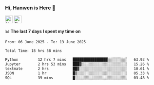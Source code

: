 ### Hi, Hanwen is Here 👋
<p>
	<a href="https://www.linkedin.com/in/liu-hanwen/"><img src="https://img.shields.io/badge/@hanwen-0A66C2?style=flat&logo=LinkedIn&logoColor=white" alt="Linkedin"  height="25px"/></a> 
	<a href="https://scholar.google.com/citations?user=HDF0su0AAAAJ"><img src="https://img.shields.io/badge/scholar-4385FE.svg?&style=plastic&logo=google-scholar&logoColor=white" alt="Google Scholar" height="25px"> </a>
</p>

📊 **The last 7 days I spent my time on** 
<!--START_SECTION:waka-->

```txt
From: 06 June 2025 - To: 13 June 2025

Total Time: 18 hrs 58 mins

Python         12 hrs 7 mins   ████████████████░░░░░░░░░   63.93 %
Jupyter        2 hrs 53 mins   ███▓░░░░░░░░░░░░░░░░░░░░░   15.26 %
textmate       2 hrs           ██▓░░░░░░░░░░░░░░░░░░░░░░   10.61 %
JSON           1 hr            █▒░░░░░░░░░░░░░░░░░░░░░░░   05.33 %
SQL            39 mins         █░░░░░░░░░░░░░░░░░░░░░░░░   03.48 %
```

<!--END_SECTION:waka-->


<!--
**david990917/david990917** is a ✨ _special_ ✨ repository because its `README.md` (this file) appears on your GitHub profile.

Here are some ideas to get you started:

- 🔭 I’m currently working on ...
- 🌱 I’m currently learning ...
- 👯 I’m looking to collaborate on ...
- 🤔 I’m looking for help with ...
- 💬 Ask me about ...
- 📫 How to reach me: ...
- 😄 Pronouns: ...
- ⚡ Fun fact: ...
-->
